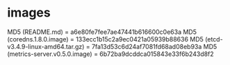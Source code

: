 # images

MD5 (README.md) = a6e80fe7fee7ae47441b616600c0e63a
MD5 (coredns.1.8.0.image) = 133ecc1b15c2a9ec0421a05939b88636
MD5 (etcd-v3.4.9-linux-amd64.tar.gz) = 7fa13d53c6d24af7081fd68ad08eb93a
MD5 (metrics-server.v0.5.0.image) = 6b72ba9dcddca015843e33f6b243d8f2   